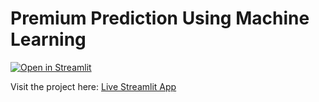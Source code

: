 # Premium Prediction Using Machine Learning 

[![Open in Streamlit](https://static.streamlit.io/badges/streamlit_badge_black_white.svg)](https://premium-prediction-project.streamlit.app/)

Visit the project here: [Live Streamlit App](https://premium-prediction-project.streamlit.app/)
